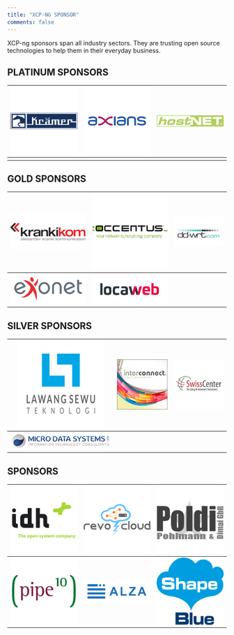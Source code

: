 ```yaml
---
title: "XCP-NG SPONSOR"
comments: false
---
```

XCP-ng sponsors span all industry sectors. They are trusting open source technologies to help them in their everyday business.

## PLATINUM SPONSORS

|[![](./assets/images/logos/kraemer-logo.png)](https://www.kraemer.de/)|[![](./assets/images/logos/axians-logo.png)](https://www.axians.de)|[![](./assets/images/logos/hostnet-logo.png)](https://www.hostnet.de/start.html)|
|---------------------------------------|---------------------------------------|---------------------------------------|
||||

## GOLD SPONSORS

|[![](./assets/images/logos/kk-logo.png)](https://www.krankikom.de/?lang=en)|[![](./assets/images/logos/occentus-logo.png)](https://www.occentus.net/)|[![](./assets/images/logos/dd-wrt-logo.jpg)](https://www.dd-wrt.com/site/index)|
|---------------------------------------|---------------------------------------|---------------------------------------|
|[![](./assets/images/logos/exonet-logo.jpg)](https://www.exonet.nl/)|[![](./assets/images/logos/locaweb-logo.png)](www.locaweb.com.br)||

## SILVER SPONSORS

|[![](./assets/images/logos/lawang-logo.png)](http://simdacloud.id/)|[![](./assets/images/logos/interconnect-logo.png)](https://www.interconnect.co.il/)|[![](./assets/images/logos/swisscenter-logo.png)](https://swisscenter.com)|
|---------------------------------------|---------------------------------------|---------------------------------------|
|[![](./assets/images/logos/microdata-logo.png)](https://microdata.co.uk)|||

## SPONSORS

|[![](./assets/images/logos/idh-logo.png)](https://www.idh.ch)|[![](./assets/images/logos/revocloud-logo.png)](https://www.revocloud.com)|[![](./assets/images/logos/poldi-logo.png)](https://poldinet.de)|
|---------------------------------------|---------------------------------------|---------------------------------------|
|[![](./assets/images/logos/pipeten-logo.png)](https://www.pipeten.com/)|[![](./assets/images/logos/alza-logo.png)](https://alza.is)|[![](./assets/images/logos/shapeblue-logo.png)](http://www.shapeblue.com)|
